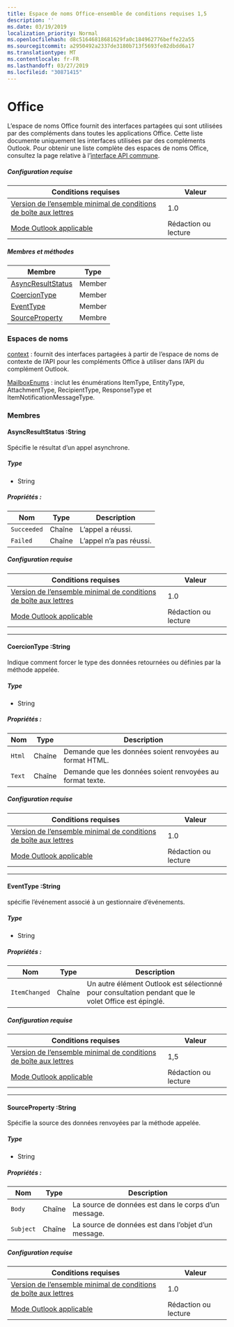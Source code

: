 ```yaml
---
title: Espace de noms Office-ensemble de conditions requises 1,5
description: ''
ms.date: 03/19/2019
localization_priority: Normal
ms.openlocfilehash: d8c51646818681629fa0c184962776beffe22a55
ms.sourcegitcommit: a2950492a2337de3180b713f5693fe82dbdd6a17
ms.translationtype: MT
ms.contentlocale: fr-FR
ms.lasthandoff: 03/27/2019
ms.locfileid: "30871415"
---
```

# <a name="office"></a>Office

L’espace de noms Office fournit des interfaces partagées qui sont utilisées par des compléments dans toutes les applications Office. Cette liste documente uniquement les interfaces utilisées par des compléments Outlook. Pour obtenir une liste complète des espaces de noms Office, consultez la page relative à l’[interface API commune](/javascript/api/office).

##### <a name="requirements"></a>Configuration requise

|Conditions requises| Valeur|
|---|---|
|[Version de l’ensemble minimal de conditions de boîte aux lettres](/office/dev/add-ins/reference/requirement-sets/outlook-api-requirement-sets)| 1.0|
|[Mode Outlook applicable](/outlook/add-ins/#extension-points)| Rédaction ou lecture|

##### <a name="members-and-methods"></a>Membres et méthodes

| Membre | Type |
|--------|------|
| [AsyncResultStatus](#asyncresultstatus-string) | Member |
| [CoercionType](#coerciontype-string) | Member |
| [EventType](#eventtype-string) | Member |
| [SourceProperty](#sourceproperty-string) | Membre |

### <a name="namespaces"></a>Espaces de noms

[context](office.context.md) : fournit des interfaces partagées à partir de l’espace de noms de contexte de l’API pour les compléments Office à utiliser dans l’API du complément Outlook.

[MailboxEnums](/javascript/api/outlook_1_5/office.mailboxenums.attachmenttype) : inclut les énumérations ItemType, EntityType, AttachmentType, RecipientType, ResponseType et ItemNotificationMessageType.

### <a name="members"></a>Membres

####  <a name="asyncresultstatus-string"></a>AsyncResultStatus :String

Spécifie le résultat d’un appel asynchrone.

##### <a name="type"></a>Type

*   String

##### <a name="properties"></a>Propriétés :

|Nom| Type| Description|
|---|---|---|
|`Succeeded`| Chaîne|L’appel a réussi.|
|`Failed`| Chaîne|L’appel n’a pas réussi.|

##### <a name="requirements"></a>Configuration requise

|Conditions requises| Valeur|
|---|---|
|[Version de l’ensemble minimal de conditions de boîte aux lettres](/office/dev/add-ins/reference/requirement-sets/outlook-api-requirement-sets)| 1.0|
|[Mode Outlook applicable](/outlook/add-ins/#extension-points)| Rédaction ou lecture|

---

####  <a name="coerciontype-string"></a>CoercionType :String

Indique comment forcer le type des données retournées ou définies par la méthode appelée.

##### <a name="type"></a>Type

*   String

##### <a name="properties"></a>Propriétés :

|Nom| Type| Description|
|---|---|---|
|`Html`| Chaîne|Demande que les données soient renvoyées au format HTML.|
|`Text`| Chaîne|Demande que les données soient renvoyées au format texte.|

##### <a name="requirements"></a>Configuration requise

|Conditions requises| Valeur|
|---|---|
|[Version de l’ensemble minimal de conditions de boîte aux lettres](/office/dev/add-ins/reference/requirement-sets/outlook-api-requirement-sets)| 1.0|
|[Mode Outlook applicable](/outlook/add-ins/#extension-points)| Rédaction ou lecture|

---

####  <a name="eventtype-string"></a>EventType :String

spécifie l’événement associé à un gestionnaire d’événements.

##### <a name="type"></a>Type

*   String

##### <a name="properties"></a>Propriétés :

| Nom | Type | Description |
|---|---|---|
|`ItemChanged`| Chaîne | Un autre élément Outlook est sélectionné pour consultation pendant que le volet Office est épinglé. |

##### <a name="requirements"></a>Configuration requise

|Conditions requises| Valeur|
|---|---|
|[Version de l’ensemble minimal de conditions de boîte aux lettres](/office/dev/add-ins/reference/requirement-sets/outlook-api-requirement-sets)| 1,5 |
|[Mode Outlook applicable](/outlook/add-ins/#extension-points)| Rédaction ou lecture |

---

####  <a name="sourceproperty-string"></a>SourceProperty :String

Spécifie la source des données renvoyées par la méthode appelée.

##### <a name="type"></a>Type

*   String

##### <a name="properties"></a>Propriétés :

|Nom| Type| Description|
|---|---|---|
|`Body`| Chaîne|La source de données est dans le corps d’un message.|
|`Subject`| Chaîne|La source de données est dans l’objet d’un message.|

##### <a name="requirements"></a>Configuration requise

|Conditions requises| Valeur|
|---|---|
|[Version de l’ensemble minimal de conditions de boîte aux lettres](/office/dev/add-ins/reference/requirement-sets/outlook-api-requirement-sets)| 1.0|
|[Mode Outlook applicable](/outlook/add-ins/#extension-points)| Rédaction ou lecture|
